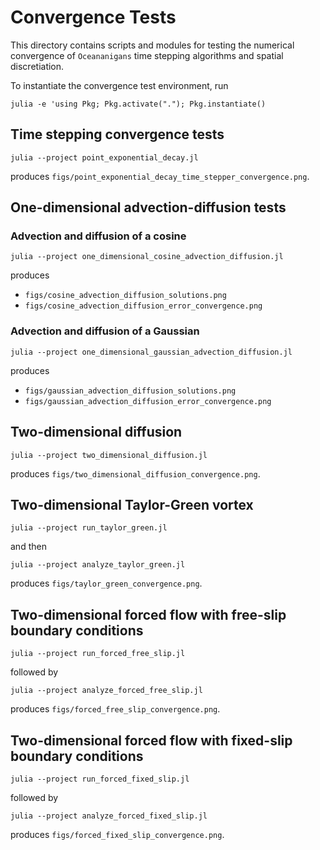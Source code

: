 # Convergence Tests

This directory contains scripts and modules for testing the numerical
convergence of `Oceananigans` time stepping algorithms and spatial discretiation.

To instantiate the convergence test environment, run

```
julia -e 'using Pkg; Pkg.activate("."); Pkg.instantiate()
```

## Time stepping convergence tests

```
julia --project point_exponential_decay.jl
```

produces `figs/point_exponential_decay_time_stepper_convergence.png`.

## One-dimensional advection-diffusion tests

### Advection and diffusion of a cosine

```
julia --project one_dimensional_cosine_advection_diffusion.jl
```

produces

* `figs/cosine_advection_diffusion_solutions.png`
* `figs/cosine_advection_diffusion_error_convergence.png`

### Advection and diffusion of a Gaussian

```
julia --project one_dimensional_gaussian_advection_diffusion.jl
```

produces

* `figs/gaussian_advection_diffusion_solutions.png`
* `figs/gaussian_advection_diffusion_error_convergence.png`

## Two-dimensional diffusion

```
julia --project two_dimensional_diffusion.jl
```

produces `figs/two_dimensional_diffusion_convergence.png`.

## Two-dimensional Taylor-Green vortex

```
julia --project run_taylor_green.jl
```

and then

```
julia --project analyze_taylor_green.jl
```

produces `figs/taylor_green_convergence.png`.

## Two-dimensional forced flow with free-slip boundary conditions

```
julia --project run_forced_free_slip.jl
```

followed by

```
julia --project analyze_forced_free_slip.jl
```

produces `figs/forced_free_slip_convergence.png`.

## Two-dimensional forced flow with fixed-slip boundary conditions

```
julia --project run_forced_fixed_slip.jl
```

followed by

```
julia --project analyze_forced_fixed_slip.jl
```

produces `figs/forced_fixed_slip_convergence.png`.
